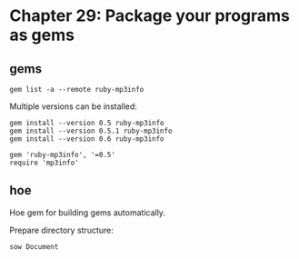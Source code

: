 # Chapter 29: Package your programs as gems

## gems

```
gem list -a --remote ruby-mp3info
```

Multiple versions can be installed:

```
gem install --version 0.5 ruby-mp3info
gem install --version 0.5.1 ruby-mp3info
gem install --version 0.6 ruby-mp3info
```

```
gem 'ruby-mp3info', '=0.5'
require 'mp3info'
```

## hoe

Hoe gem for building gems automatically.


Prepare directory structure:

```
sow Document
```
